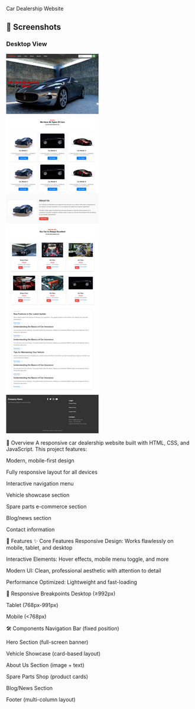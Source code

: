 Car Dealership Website
## 📸 Screenshots

### Desktop View
![Desktop Screenshot](./image/pointcarscreenshot.png)


📌 Overview
A responsive car dealership website built with HTML, CSS, and JavaScript. This project features:

Modern, mobile-first design

Fully responsive layout for all devices

Interactive navigation menu

Vehicle showcase section

Spare parts e-commerce section

Blog/news section

Contact information

🚀 Features
✨ Core Features
Responsive Design: Works flawlessly on mobile, tablet, and desktop

Interactive Elements: Hover effects, mobile menu toggle, and more

Modern UI: Clean, professional aesthetic with attention to detail

Performance Optimized: Lightweight and fast-loading

📱 Responsive Breakpoints
Desktop (≥992px)

Tablet (768px-991px)

Mobile (<768px)

🛠️ Components
Navigation Bar (fixed position)

Hero Section (full-screen banner)

Vehicle Showcase (card-based layout)

About Us Section (image + text)

Spare Parts Shop (product cards)

Blog/News Section

Footer (multi-column layout)



